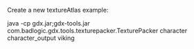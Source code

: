 Create a new textureAtlas example:

java -cp gdx.jar;gdx-tools.jar com.badlogic.gdx.tools.texturepacker.TexturePacker character character_output viking
